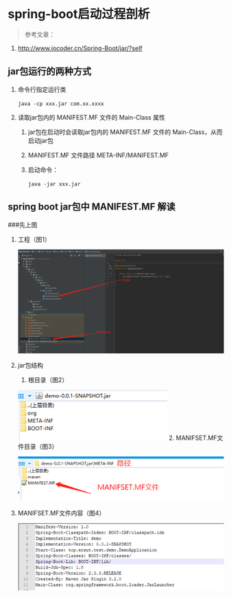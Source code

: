 # spring-boot启动过程剖析 #
> 参考文章：
>
1. http://www.iocoder.cn/Spring-Boot/jar/?self

## jar包运行的两种方式 ##
1. 命令行指定运行类

	`java -cp xxx.jar com.xx.xxxx`
2. 读取jar包内的 MANIFEST.MF 文件的 Main-Class 属性
	1. jar包在启动时会读取jar包内的 MANIFEST.MF 文件的 Main-Class，从而启动jar包
	2. MANIFEST.MF 文件路径 META-INF/MANIFEST.MF
	3. 启动命令：
	
		`java -jar xxx.jar`

## spring boot jar包中 MANIFEST.MF 解读
###先上图
1. 工程（图1）

	![工程](./image/project-application.png)
2. jar包结构
	1. 根目录（图2）

	![工程](./image/boot-jar-root.png)
	2. MANIFSET.MF文件目录（图3）

	![工程](./image/boot-jar-manifset.png)
3. MANIFSET.MF文件内容（图4）

	![工程](./image/boot-jar-manifset-content.png)
	
	